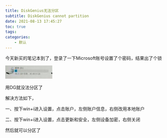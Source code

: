 ```yaml
---
title: DiskGenius无法分区
subtitle: DiskGenius cannot partition
date: 2021-08-13 17:45:27
toc: true
tags: 
categories: 
    - 默认
---
```


今天新买的笔记本到了，登录了一下Microsoft账号设置了个密码，结果出了个锁

![img](https://raw.githubusercontent.com/james-curtis/james-curtis.github.io/main/static/images/20210813174116155.png)

用DG就没法分区了

解决方法如下，

 一、按下win+i进入设置，点击账户，左侧账户信息，右侧改用本地账户

二、按下win+i进入设置，点击更新和安全，左侧设备加密，右侧关闭

然后就可以分区了
